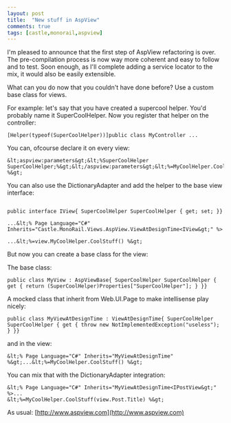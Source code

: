 ```yaml
---
layout: post
title:  "New stuff in AspView"
comments: true
tags: [castle,monorail,aspview]
---
```



I'm pleased to announce that the first step of AspView refactoring is over. The pre-compilation process is now way more coherent and easy to follow and to test. Soon enough, as I'll complete adding a service locator to the mix, it would also be easily extensible.



What can you do now that you couldn't have done before? Use a custom base class for views.

For example: let's say that you have created a supercool helper. You'd probably name it SuperCoolHelper. Now you register that helper on the controller:

```
[Helper(typeof(SuperCoolHelper))]public class MyController ...

```



You can, ofcourse declare it on every view:

```
&lt;aspview:parameters&gt;&lt;%SuperCoolHelper SuperCoolHelper;%&gt;&lt;/aspview:parameters&gt;&lt;%=MyCoolHelper.CoolStuff() %&gt;
```

You can also use the DictionaryAdapter and add the helper to the base view interface:

```

public interface IView{ SuperCoolHelper SuperCoolHelper { get; set; }}

...&lt;% Page Language="C#" Inherits="Castle.MonoRail.Views.AspView.ViewAtDesignTime<IView&gt;" %>

...&lt;%=view.MyCoolHelper.CoolStuff() %&gt;

```

But now you can create a base class for the view:

The base class:

```
public class MyView : AspViewBase{ SuperCoolHelper SuperCoolHelper { get { return (SuperCoolHelper)Properties["SuperCoolHelper"]; } }}
```

A mocked class that inherit from Web.UI.Page to make intellisense play nicely:

```
public class MyViewAtDesignTime : ViewAtDesignTime{ SuperCoolHelper SuperCoolHelper { get { throw new NotImplementedException("useless"); } }}
```

and in the view:

```
&lt;% Page Language="C#" Inherits="MyViewAtDesignTime" %&gt;...&lt;%=MyCoolHelper.CoolStuff() %&gt;
```

You can mix that with the DictionaryAdapter integration:

```
&lt;% Page Language="C#" Inherits="MyViewAtDesignTime<IPostView&gt;" %>...
&lt;%=MyCoolHelper.CoolStuff(view.Post.Title) %&gt;

```

As usual: [http://www.aspview.com](http://www.aspview.com)

